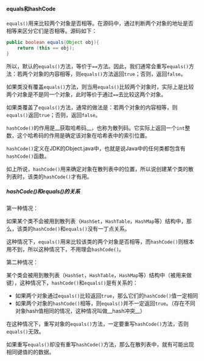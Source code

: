 #### equals和hashCode

`equals()`用来比较两个对象是否相等。在源码中，通过判断两个对象的地址是否相等来区分它们是否相等。源码如下：

```java
public boolean equals(Object obj){
	return (this == obj);
}
```

所以，默认的`equals()`方法，等价于`==`方法。因此，我们通常会重写`equals()`方法：若两个对象的内容相等，则`equals()`方法返回`true`；否则，返回`false`。

如果类没有覆盖`equals()`方法，则当用`equals()`比较两个对象时，实际上是比较两个对象是不是同一个对象，此时等价于通过`==`去比较这两个对象。

如果类覆盖了`equals()`方法，通常的做法是：若两个对象的内容相等，则`equals()`返回`true`；否则，返回`false`。



`hashCode()`的作用是__获取哈希码__，也称为散列码。它实际上返回一个`int`整数，这个哈希码的作用是确定该对象在哈希表中的索引位置。

`hashCode()`定义在JDK的Object.java中，也就是说Java中的任何类都包含有`hashCode()`函数。

如上所说，`hashCode()`用来确定对象在散列表中的位置，所以说创建某个类的散列表时，该类的`hashCode()`才有用。

##### hashCode()和equals()的关系

第一种情况：

如果某个类不会被用到散列表（`HashSet`，`HashTable`，`HashMap`等）结构中，那么，该类的`hashCode()`和`equals()`没有一丁点关系。

这种情况下，`equals()`用来比较该类的两个对象是否相等，而`hashCode()`则根本用不到，所以这种情况下，不用理会`hashCode()`。

第二种情况：

某个类会被用到散列表（`HashSet`，`HashTable`，`HashMap`等）结构中（被用来做键），这种情况下，`hashCode()`和`equals()`是有关系的：

* 如果两个对象通过`equals()`比较返回`true`，那么它们的`hashCode()`值一定相同
* 如果两个对象的`hashCode()`相等，则`equals()`并不一定返回`true`。（存在不同对象hash值相同的情况，这种情况叫做__hash冲突__）

在这种情况下，重写对象的`equals()`方法，一定要重写`hashCode()`方法，否则`equals()`无效。

如果重写`equals()`却没有重写`hashCode()`方法，那么在散列表中，就有可能出现相同键值的的数据。